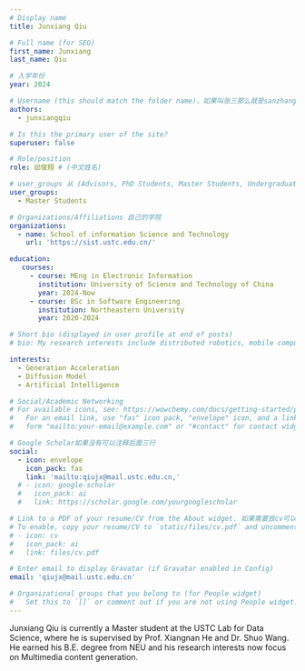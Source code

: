 ```yaml
---
# Display name
title: Junxiang Qiu

# Full name (for SEO)
first_name: Junxiang
last_name: Qiu

# 入学年份
year: 2024

# Username (this should match the folder name)，如果叫张三那么就是sanzhang
authors:
  - junxiangqiu

# Is this the primary user of the site? 
superuser: false

# Role/position 
role: 邱俊翔 # (中文姓名)

# user_groups 从 (Advisors, PhD Students, Master Students, Undergraduate) 从这四个里面选
user_groups:
  - Master Students

# Organizations/Affiliations 自己的学院
organizations:
  - name: School of information Science and Technology
    url: 'https://sist.ustc.edu.cn/'

education:
   courses:
     - course: MEng in Electronic Information
       institution: University of Science and Technology of China
       year: 2024-Now
     - course: BSc in Software Engineering
       institution: Northeastern University
       year: 2020-2024

# Short bio (displayed in user profile at end of posts)
# bio: My research interests include distributed robotics, mobile computing and programmable matter.

interests:
  - Generation Acceleration
  - Diffusion Model
  - Artificial Intelligence

# Social/Academic Networking
# For available icons, see: https://wowchemy.com/docs/getting-started/page-builder/#icons
#   For an email link, use "fas" icon pack, "envelope" icon, and a link in the
#   form "mailto:your-email@example.com" or "#contact" for contact widget.

# Google Scholar如果没有可以注释后面三行
social:
  - icon: envelope
    icon_pack: fas
    link: 'mailto:qiujx@mail.ustc.edu.cn,'
  # - icon: google-scholar
  #   icon_pack: ai
  #   link: https://scholar.google.com/yourgooglescholar

# Link to a PDF of your resume/CV from the About widget. 如果需要放cv可以发给我
# To enable, copy your resume/CV to `static/files/cv.pdf` and uncomment the lines below.
# - icon: cv
#   icon_pack: ai
#   link: files/cv.pdf

# Enter email to display Gravatar (if Gravatar enabled in Config)
email: 'qiujx@mail.ustc.edu.cn'

# Organizational groups that you belong to (for People widget)
#   Set this to `[]` or comment out if you are not using People widget.
---
```


Junxiang Qiu is currently a Master student at the USTC Lab for Data Science, where he is supervised by Prof. Xiangnan He and Dr. Shuo Wang. He earned his B.E. degree from NEU and his research interests now focus on Multimedia content generation.
